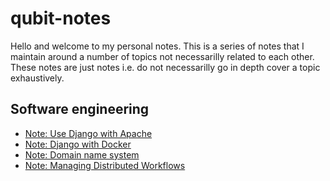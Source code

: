 # qubit-notes

Hello and welcome to my personal notes. This is a series of notes that I maintain around a number of topics not necessarilly related
to each other. These notes are just notes i.e. do not necessarilly go in depth cover a topic exhaustively. 


## Software engineering

- <a href="software_engineering/2021-07-15-django-apache.md">Note: Use Django with Apache</a>
- <a href="software_engineering/2021-07-29-django-with-docker.md">Note: Django with Docker</a>
- <a href="software_engineering/2025-04-18-domain-name-system.md">Note: Domain name system</a>
- <a href="software_engineering/2025-04-20-domain-name-system.md">Note: Managing Distributed Workflows</a>
